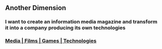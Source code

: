## Another Dimension

### I want to create an information media magazine and transform it into a company producing its own technologies

### [Media | Films | Games | Technologies](https://buhowski.dev/startup)
